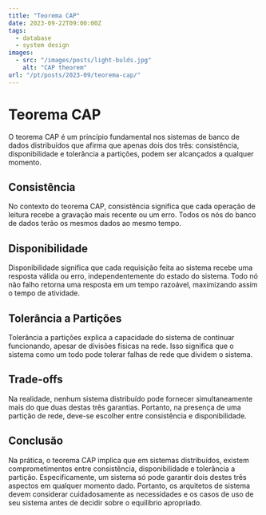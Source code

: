 ```yaml
---
title: "Teorema CAP"
date: 2023-09-22T09:00:00Z
tags:
  - database
  - system design
images:
  - src: "/images/posts/light-bulds.jpg"
    alt: "CAP theorem"
url: "/pt/posts/2023-09/teorema-cap/"
---
```



# Teorema CAP

O teorema CAP é um princípio fundamental nos sistemas de banco de dados distribuídos que afirma que apenas dois dos
três: consistência, disponibilidade e tolerância a partições, podem ser alcançados a qualquer momento.

## Consistência

No contexto do teorema CAP, consistência significa que cada operação de leitura recebe a gravação mais recente ou um
erro. Todos os nós do banco de dados terão os mesmos dados ao mesmo tempo.

## Disponibilidade

Disponibilidade significa que cada requisição feita ao sistema recebe uma resposta válida ou erro, independentemente do
estado do sistema. Todo nó não falho retorna uma resposta em um tempo razoável, maximizando assim o tempo de atividade.

## Tolerância a Partições

Tolerância a partições explica a capacidade do sistema de continuar funcionando, apesar de divisões físicas na rede.
Isso significa que o sistema como um todo pode tolerar falhas de rede que dividem o sistema.

## Trade-offs

Na realidade, nenhum sistema distribuído pode fornecer simultaneamente mais do que duas destas três garantias. Portanto,
na presença de uma partição de rede, deve-se escolher entre consistência e disponibilidade.

## Conclusão

Na prática, o teorema CAP implica que em sistemas distribuídos, existem comprometimentos entre consistência,
disponibilidade e tolerância a partição. Especificamente, um sistema só pode garantir dois destes três aspectos em
qualquer momento dado. Portanto, os arquitetos de sistema devem considerar cuidadosamente as necessidades e os casos de
uso de seu sistema antes de decidir sobre o equilíbrio apropriado.